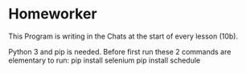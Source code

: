 # Homeworker

This Program is writing in the Chats at the start of every lesson (10b).

Python 3 and pip is needed.
Before first run these 2 commands are elementary to run: pip install selenium
                                                         pip install schedule
